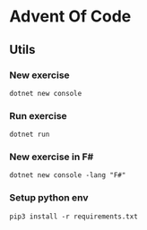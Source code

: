 # Advent Of Code

## Utils

### New exercise

```
dotnet new console
```


### Run exercise

```
dotnet run
```

### New exercise in F#

```
dotnet new console -lang "F#"
```

### Setup python env

```
pip3 install -r requirements.txt
```